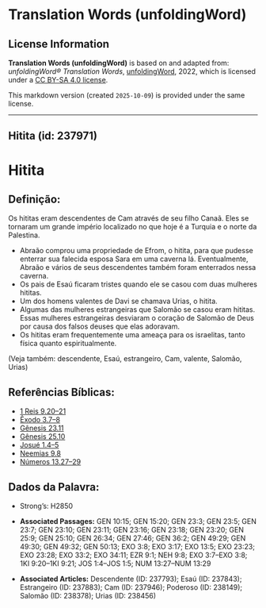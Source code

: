 # Translation Words (unfoldingWord)

## License Information

**Translation Words (unfoldingWord)** is based on and adapted from: _unfoldingWord® Translation Words_, [unfoldingWord](https://unfoldingword.org/utw), 2022, which is licensed under a [CC BY-SA 4.0 license](https://creativecommons.org/licenses/by-sa/4.0/legalcode.en).

This markdown version (created `2025-10-09`) is provided under the same license.



--------------------------------

## Hitita (id: 237971)

Hitita
======

Definição:
----------

Os hititas eram descendentes de Cam através de seu filho Canaã. Eles se tornaram um grande império localizado no que hoje é a Turquia e o norte da Palestina.

* Abraão comprou uma propriedade de Efrom, o hitita, para que pudesse enterrar sua falecida esposa Sara em uma caverna lá. Eventualmente, Abraão e vários de seus descendentes também foram enterrados nessa caverna.
* Os pais de Esaú ficaram tristes quando ele se casou com duas mulheres hititas.
* Um dos homens valentes de Davi se chamava Urias, o hitita.
* Algumas das mulheres estrangeiras que Salomão se casou eram hititas. Essas mulheres estrangeiras desviaram o coração de Salomão de Deus por causa dos falsos deuses que elas adoravam.
* Os hititas eram frequentemente uma ameaça para os israelitas, tanto física quanto espiritualmente.

(Veja também: descendente, Esaú, estrangeiro, Cam, valente, Salomão, Urias)

Referências Bíblicas:
---------------------

* [1 Reis 9\.20–21](https://ref.ly/1Kgs9:20-1Kgs9:21)
* [Êxodo 3\.7–8](https://ref.ly/Exod3:7-Exod3:8)
* [Gênesis 23\.11](https://ref.ly/Gen23:11)
* [Gênesis 25\.10](https://ref.ly/Gen25:10)
* [Josué 1\.4–5](https://ref.ly/Josh1:4-Josh1:5)
* [Neemias 9\.8](https://ref.ly/Neh9:8)
* [Números 13\.27–29](https://ref.ly/Num13:27-Num13:29)

Dados da Palavra:
-----------------

* Strong’s: H2850

* **Associated Passages:** GEN 10:15; GEN 15:20; GEN 23:3; GEN 23:5; GEN 23:7; GEN 23:10; GEN 23:11; GEN 23:16; GEN 23:18; GEN 23:20; GEN 25:9; GEN 25:10; GEN 26:34; GEN 27:46; GEN 36:2; GEN 49:29; GEN 49:30; GEN 49:32; GEN 50:13; EXO 3:8; EXO 3:17; EXO 13:5; EXO 23:23; EXO 23:28; EXO 33:2; EXO 34:11; EZR 9:1; NEH 9:8; EXO 3:7–EXO 3:8; 1KI 9:20–1KI 9:21; JOS 1:4–JOS 1:5; NUM 13:27–NUM 13:29
* **Associated Articles:** Descendente (ID: 237793); Esaú (ID: 237843); Estrangeiro (ID: 237883); Cam (ID: 237946); Poderoso (ID: 238149); Salomão (ID: 238378); Urias (ID: 238456)


